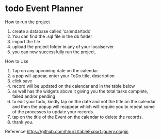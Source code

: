 # todo Event Planner
How to run the project

1. create a database called 'calendartodo'
2. You can find the .sql file in the db folder
3. import the file 
4. upload the project folder in any of your localserver
5. you can now successfully run the project. 


How to Use
1. Tap on any upcoming date on the calendar
2. a pop will appear, enter your ToDo title, description 
3. click save
4. record will be updated on the calendar and in the table below 
5. as well has the widgets above it giving you the total tasks complete, failed and/or pending 
6. to edit your todo, kindly tap on the date and not the title on the calendar and then the popup will reappear which will require you to repeat some of the processes to update your records. 
7. tap on the title of the Event on the calendar to delete the records. 
8. thank you.

Reference 
https://github.com/hhurz/tableExport.jquery.plugin
